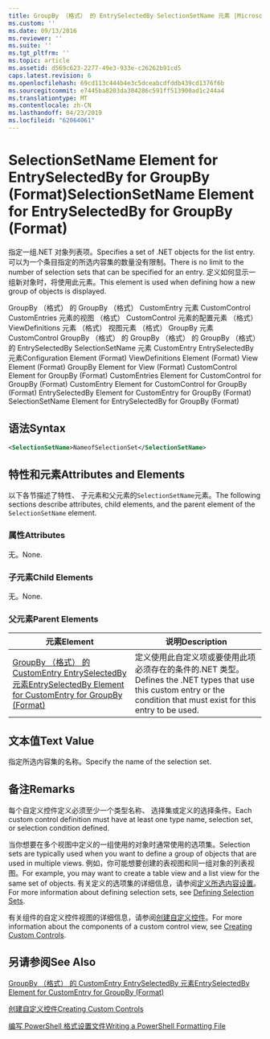 ```yaml
---
title: GroupBy （格式） 的 EntrySelectedBy SelectionSetName 元素 |Microsoft Docs
ms.custom: ''
ms.date: 09/13/2016
ms.reviewer: ''
ms.suite: ''
ms.tgt_pltfrm: ''
ms.topic: article
ms.assetid: d569c623-2277-49e3-933e-c26262b91cd5
caps.latest.revision: 6
ms.openlocfilehash: 69cd113c444b4e3c5dceabcdfddb439cd1376f6b
ms.sourcegitcommit: e7445ba8203da304286c591ff513900ad1c244a4
ms.translationtype: MT
ms.contentlocale: zh-CN
ms.lasthandoff: 04/23/2019
ms.locfileid: "62064061"
---
```

# <a name="selectionsetname-element-for-entryselectedby-for-groupby-format"></a><span data-ttu-id="3bf50-102">SelectionSetName Element for EntrySelectedBy for GroupBy (Format)</span><span class="sxs-lookup"><span data-stu-id="3bf50-102">SelectionSetName Element for EntrySelectedBy for GroupBy (Format)</span></span>

<span data-ttu-id="3bf50-103">指定一组.NET 对象列表项。</span><span class="sxs-lookup"><span data-stu-id="3bf50-103">Specifies a set of .NET objects for the list entry.</span></span> <span data-ttu-id="3bf50-104">可以为一个条目指定的所选内容集的数量没有限制。</span><span class="sxs-lookup"><span data-stu-id="3bf50-104">There is no limit to the number of selection sets that can be specified for an entry.</span></span> <span data-ttu-id="3bf50-105">定义如何显示一组新对象时，将使用此元素。</span><span class="sxs-lookup"><span data-stu-id="3bf50-105">This element is used when defining how a new group of objects is displayed.</span></span>

<span data-ttu-id="3bf50-106">GroupBy （格式） 的 GroupBy （格式） CustomEntry 元素 CustomControl CustomEntries 元素的视图 （格式） CustomControl 元素的配置元素 （格式） ViewDefinitions 元素 （格式） 视图元素 （格式） GroupBy 元素CustomControl GroupBy （格式） 的 GroupBy （格式） 的 GroupBy （格式） 的 EntrySelectedBy SelectionSetName 元素 CustomEntry EntrySelectedBy 元素</span><span class="sxs-lookup"><span data-stu-id="3bf50-106">Configuration Element (Format) ViewDefinitions Element (Format) View Element (Format) GroupBy Element for View (Format) CustomControl Element for GroupBy (Format) CustomEntries Element for CustomControl for GroupBy (Format) CustomEntry Element for CustomControl for GroupBy (Format) EntrySelectedBy Element for CustomEntry for GroupBy (Format) SelectionSetName Element for EntrySelectedBy for GroupBy (Format)</span></span>

## <a name="syntax"></a><span data-ttu-id="3bf50-107">语法</span><span class="sxs-lookup"><span data-stu-id="3bf50-107">Syntax</span></span>

```xml
<SelectionSetName>NameofSelectionSet</SelectionSetName>
```

## <a name="attributes-and-elements"></a><span data-ttu-id="3bf50-108">特性和元素</span><span class="sxs-lookup"><span data-stu-id="3bf50-108">Attributes and Elements</span></span>

<span data-ttu-id="3bf50-109">以下各节描述了特性、 子元素和父元素的`SelectionSetName`元素。</span><span class="sxs-lookup"><span data-stu-id="3bf50-109">The following sections describe attributes, child elements, and the parent element of the `SelectionSetName` element.</span></span>

### <a name="attributes"></a><span data-ttu-id="3bf50-110">属性</span><span class="sxs-lookup"><span data-stu-id="3bf50-110">Attributes</span></span>

<span data-ttu-id="3bf50-111">无。</span><span class="sxs-lookup"><span data-stu-id="3bf50-111">None.</span></span>

### <a name="child-elements"></a><span data-ttu-id="3bf50-112">子元素</span><span class="sxs-lookup"><span data-stu-id="3bf50-112">Child Elements</span></span>

<span data-ttu-id="3bf50-113">无。</span><span class="sxs-lookup"><span data-stu-id="3bf50-113">None.</span></span>

### <a name="parent-elements"></a><span data-ttu-id="3bf50-114">父元素</span><span class="sxs-lookup"><span data-stu-id="3bf50-114">Parent Elements</span></span>

|<span data-ttu-id="3bf50-115">元素</span><span class="sxs-lookup"><span data-stu-id="3bf50-115">Element</span></span>|<span data-ttu-id="3bf50-116">说明</span><span class="sxs-lookup"><span data-stu-id="3bf50-116">Description</span></span>|
|-------------|-----------------|
|[<span data-ttu-id="3bf50-117">GroupBy （格式） 的 CustomEntry EntrySelectedBy 元素</span><span class="sxs-lookup"><span data-stu-id="3bf50-117">EntrySelectedBy Element for CustomEntry for GroupBy (Format)</span></span>](./entryselectedby-element-for-customentry-for-groupby-format.md)|<span data-ttu-id="3bf50-118">定义使用此自定义项或要使用此项必须存在的条件的.NET 类型。</span><span class="sxs-lookup"><span data-stu-id="3bf50-118">Defines the .NET types that use this custom entry or the condition that must exist for this entry to be used.</span></span>|

## <a name="text-value"></a><span data-ttu-id="3bf50-119">文本值</span><span class="sxs-lookup"><span data-stu-id="3bf50-119">Text Value</span></span>

<span data-ttu-id="3bf50-120">指定所选内容集的名称。</span><span class="sxs-lookup"><span data-stu-id="3bf50-120">Specify the name of the selection set.</span></span>

## <a name="remarks"></a><span data-ttu-id="3bf50-121">备注</span><span class="sxs-lookup"><span data-stu-id="3bf50-121">Remarks</span></span>

<span data-ttu-id="3bf50-122">每个自定义控件定义必须至少一个类型名称、 选择集或定义的选择条件。</span><span class="sxs-lookup"><span data-stu-id="3bf50-122">Each custom control definition must have at least one type name, selection set, or selection condition defined.</span></span>

<span data-ttu-id="3bf50-123">当你想要在多个视图中定义的一组使用的对象时通常使用的选项集。</span><span class="sxs-lookup"><span data-stu-id="3bf50-123">Selection sets are typically used when you want to define a group of objects that are used in multiple views.</span></span> <span data-ttu-id="3bf50-124">例如，你可能想要创建的表视图和同一组对象的列表视图。</span><span class="sxs-lookup"><span data-stu-id="3bf50-124">For example, you may want to create a table view and a list view for the same set of objects.</span></span> <span data-ttu-id="3bf50-125">有关定义的选项集的详细信息，请参阅[定义所选内容设置](./defining-selection-sets.md)。</span><span class="sxs-lookup"><span data-stu-id="3bf50-125">For more information about defining selection sets, see [Defining Selection Sets](./defining-selection-sets.md).</span></span>

<span data-ttu-id="3bf50-126">有关组件的自定义控件视图的详细信息，请参阅[创建自定义控件](./creating-custom-controls.md)。</span><span class="sxs-lookup"><span data-stu-id="3bf50-126">For more information about the components of a custom control view, see [Creating Custom Controls](./creating-custom-controls.md).</span></span>

## <a name="see-also"></a><span data-ttu-id="3bf50-127">另请参阅</span><span class="sxs-lookup"><span data-stu-id="3bf50-127">See Also</span></span>

[<span data-ttu-id="3bf50-128">GroupBy （格式） 的 CustomEntry EntrySelectedBy 元素</span><span class="sxs-lookup"><span data-stu-id="3bf50-128">EntrySelectedBy Element for CustomEntry for GroupBy (Format)</span></span>](./entryselectedby-element-for-customentry-for-groupby-format.md)

[<span data-ttu-id="3bf50-129">创建自定义控件</span><span class="sxs-lookup"><span data-stu-id="3bf50-129">Creating Custom Controls</span></span>](./creating-custom-controls.md)

[<span data-ttu-id="3bf50-130">编写 PowerShell 格式设置文件</span><span class="sxs-lookup"><span data-stu-id="3bf50-130">Writing a PowerShell Formatting File</span></span>](./writing-a-powershell-formatting-file.md)

